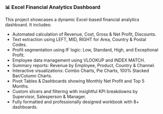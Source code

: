 ### 📊 Excel Financial Analytics Dashboard

This project showcases a dynamic Excel-based financial analytics dashboard. It includes:

* Automated calculation of Revenue, Cost, Gross & Net Profit, Discounts.
* Text extraction using LEFT, MID, RIGHT for Area, Country & Postal Codes.
* Profit segmentation using IF logic: Low, Standard, High, and Exceptional Profit.
* Employee data management using VLOOKUP and INDEX MATCH.
* Summary reports: Revenue by Employee, Product, Country & Channel.
* Interactive visualizations: Combo Charts, Pie Charts, 100% Stacked Bar/Column Charts.
* Pivot Tables & Dashboards showing Monthly Net Profit and Top 5 Months.
* Custom slicers and filtering with insightful KPI breakdowns by Supervisor, Salesperson & Manager.
* Fully formatted and professionally designed workbook with 8+ dashboards.

